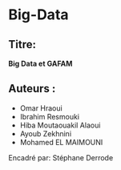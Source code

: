 # Big-Data

## Titre: 
**Big Data et GAFAM**
## Auteurs : 
- Omar Hraoui
- Ibrahim Resmouki
- Hiba Moutaouakil Alaoui
- Ayoub Zekhnini
- Mohamed EL MAIMOUNI

Encadré par: Stéphane Derrode

